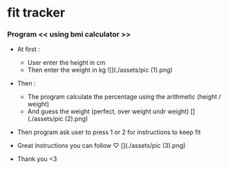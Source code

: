 # fit tracker

### Program << using bmi calculator >>

- At first :
    - User enter the height in cm
    - Then enter the weight in kg
    ![](./assets/pic (1).png)
   
- Then :
    - The program calculate the percentage using the arithmetic (height / weight)
    - And guess the weight (perfect, over weight  undr weight)
    [](./assets/pic (2).png)
   
- Then program ask user to press 1 or 2 for instructions to keep fit
- Great instructions you can follow ♡
    [](./assets/pic (3).png)
 
- Thank you <3
